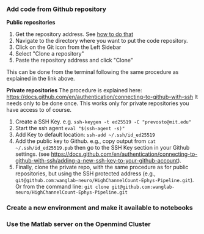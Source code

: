 ### Add code from Github repository 

**Public repositories** 
1. Get the repository address. See [how to do that](https://docs.github.com/en/repositories/creating-and-managing-repositories/cloning-a-repository)
3. Navigate to the directory where you want to put the code repository.
3. Click on the Git icon from the Left Sidebar
4. Select "Clone a repository"
5. Paste the repository address and click "Clone"

This can be done from the terminal following the same procedure as explained in the link above. 

**Private repositories** 
The procedure is explained here: https://docs.github.com/en/authentication/connecting-to-github-with-ssh
It needs only to be done once. 
This works only for private repositories you have access to of course. 

1. Create a SSH Key. e.g.
 `ssh-keygen -t ed25519 -C "prevosto@mit.edu"`
2. Start the ssh agent	`eval "$(ssh-agent -s)"`  
3. Add Key to default location: `ssh-add ~/.ssh/id_ed25519`  
4. Add the public key to Github. e.g., copy output from `cat ~/.ssh/id_ed25519.pub` then go to the SSH Key section in your Github settings. (see https://docs.github.com/en/authentication/connecting-to-github-with-ssh/adding-a-new-ssh-key-to-your-github-account).  
5. Finally, clone the private repo, with the same procedure as for public repositories, but using the SSH protected address (e.g., `git@github.com:wanglab-neuro/HighChannelCount-Ephys-Pipeline.git`). Or from the command line: `git clone git@github.com:wanglab-neuro/HighChannelCount-Ephys-Pipeline.git`

### Create a new environment and make it available to notebooks
 
### Use the Matlab server on the Openmind Cluster
